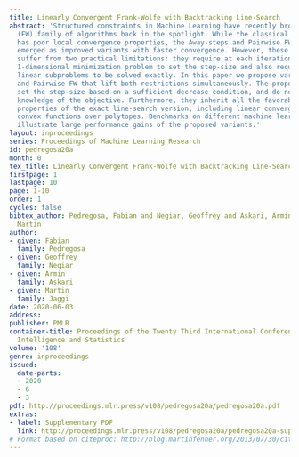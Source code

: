 ```yaml
---
title: Linearly Convergent Frank-Wolfe with Backtracking Line-Search
abstract: 'Structured constraints in Machine Learning have recently brought the Frank-Wolfe
  (FW) family of algorithms back in the spotlight. While the classical FW algorithm
  has poor local convergence properties, the Away-steps and Pairwise FW variants have
  emerged as improved variants with faster convergence. However, these improved variants
  suffer from two practical limitations: they require at each iteration to solve a
  1-dimensional minimization problem to set the step-size and also require the Frank-Wolfe
  linear subproblems to be solved exactly. In this paper we propose variants of Away-steps
  and Pairwise FW that lift both restrictions simultaneously. The proposed methods
  set the step-size based on a sufficient decrease condition, and do not require prior
  knowledge of the objective. Furthermore, they inherit all the favorable convergence
  properties of the exact line-search version, including linear convergence for strongly
  convex functions over polytopes. Benchmarks on different machine learning problems
  illustrate large performance gains of the proposed variants.'
layout: inproceedings
series: Proceedings of Machine Learning Research
id: pedregosa20a
month: 0
tex_title: Linearly Convergent Frank-Wolfe with Backtracking Line-Search
firstpage: 1
lastpage: 10
page: 1-10
order: 1
cycles: false
bibtex_author: Pedregosa, Fabian and Negiar, Geoffrey and Askari, Armin and Jaggi,
  Martin
author:
- given: Fabian
  family: Pedregosa
- given: Geoffrey
  family: Negiar
- given: Armin
  family: Askari
- given: Martin
  family: Jaggi
date: 2020-06-03
address: 
publisher: PMLR
container-title: Proceedings of the Twenty Third International Conference on Artificial
  Intelligence and Statistics
volume: '108'
genre: inproceedings
issued:
  date-parts:
  - 2020
  - 6
  - 3
pdf: http://proceedings.mlr.press/v108/pedregosa20a/pedregosa20a.pdf
extras:
- label: Supplementary PDF
  link: http://proceedings.mlr.press/v108/pedregosa20a/pedregosa20a-supp.pdf
# Format based on citeproc: http://blog.martinfenner.org/2013/07/30/citeproc-yaml-for-bibliographies/
---
```

